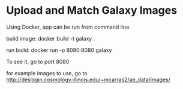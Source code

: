 Upload and Match Galaxy Images
============

Using Docker, app can be run from command line.


build image: 
docker build -t galaxy .

run build:
docker run -p 8080:8080 galaxy

To see it, go to port 8080 

for example images to use, go to http://deslogin.cosmology.illinois.edu/~mcarras2/ae_data/images/
